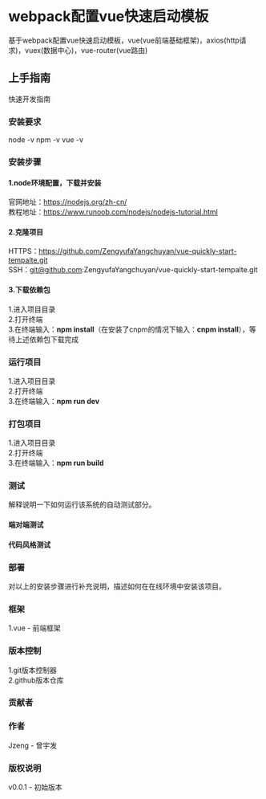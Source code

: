 # webpack配置vue快速启动模板
基于webpack配置vue快速启动模板，vue(vue前端基础框架)，axios(http请求)，vuex(数据中心)，vue-router(vue路由)
## 上手指南
快速开发指南
### 安装要求
node -v
npm -v
vue -v
### 安装步骤
#### 1.node环境配置，下载并安装
官网地址：https://nodejs.org/zh-cn/<br>
教程地址：https://www.runoob.com/nodejs/nodejs-tutorial.html<br>
#### 2.克隆项目
HTTPS：https://github.com/ZengyufaYangchuyan/vue-quickly-start-tempalte.git<br>
SSH：git@github.com:ZengyufaYangchuyan/vue-quickly-start-tempalte.git<br>
#### 3.下载依赖包
1.进入项目目录<br>
2.打开终端<br>
3.在终端输入：<b>npm install</b>（在安装了cnpm的情况下输入：<b>cnpm install</b>），等待上述依赖包下载完成<br>
### 运行项目
1.进入项目目录<br>
2.打开终端<br>
3.在终端输入：<b>npm run dev</b>
### 打包项目
1.进入项目目录<br>
2.打开终端<br>
3.在终端输入：<b>npm run build</b>
### 测试
解释说明一下如何运行该系统的自动测试部分。
#### 端对端测试
#### 代码风格测试
### 部署
对以上的安装步骤进行补充说明，描述如何在在线环境中安装该项目。
### 框架
1.vue - 前端框架<br>
### 版本控制
1.git版本控制器<br>
2.github版本仓库
### 贡献者
### 作者
Jzeng - 曾宇发
### 版权说明
v0.0.1 - 初始版本
